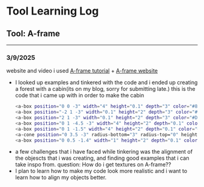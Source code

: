 # Tool Learning Log

## Tool: **A-frame**

---

### 3/9/2025
website and video i used
[A-frame tutorial](https://www.youtube.com/watch?v=cHWO-nWWe5w) + [A-frame website](https://aframe.io/docs/1.7.0/introduction/)
* I looked up examples and tinkered with the code and i ended up creating a forest with a cabin(its on my blog, sorry for submitting late.)
  this is the code that i came up with in order to make the cabin
  ```bash
  <a-box position="0 0 -3" width="4" height="0.1" depth="3" color="#8B4513"></a-box>
  <a-box position="-2 1 -3" width="0.1" height="2" depth="3" color="#D2691E"></a-box>
  <a-box position="2 1 -3" width="0.1" height="2" depth="3" color="#D2691E"></a-box>
  <a-box position="0 1 -4.5 -3" width="4" height="2" depth="0.1" color="#D2691E"></a-box>
  <a-box position="0 1 -1.5" width="4" height="2" depth="0.1" color="#D2691E"></a-box>
  <a-cone position="0 3.5 -3" radius-bottom="3" radius-top="0" height="3" color="#A52A2A"></a-cone>
  <a-box position="0 0.5 -1.4" width="1" height="2" depth="0.1" color="#8B4513"></a-box>
  ```
* a few challenges that i have faced while tinkering was the alignment of the objescts that i was creating, and finding good examples that i can take inspo from.
 question: How do i get textures on A-frame??
* I plan to learn how to make my code look more realistic and i want to learn how to align my objects better.

